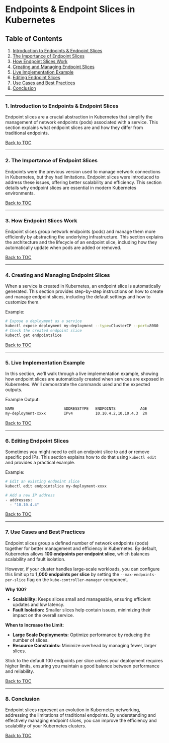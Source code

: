 # Endpoints & Endpoint Slices in Kubernetes

## Table of Contents

1. [Introduction to Endpoints & Endpoint Slices](#introduction-to-endpoints--endpoint-slices)
2. [The Importance of Endpoint Slices](#the-importance-of-endpoint-slices)
3. [How Endpoint Slices Work](#how-endpoint-slices-work)
4. [Creating and Managing Endpoint Slices](#creating-and-managing-endpoint-slices)
5. [Live Implementation Example](#live-implementation-example)
6. [Editing Endpoint Slices](#editing-endpoint-slices)
7. [Use Cases and Best Practices](#use-cases-and-best-practices)
8. [Conclusion](#conclusion)

---

### 1. Introduction to Endpoints & Endpoint Slices

Endpoint slices are a crucial abstraction in Kubernetes that simplify the management of network endpoints (pods) associated with a service. This section explains what endpoint slices are and how they differ from traditional endpoints.

[Back to TOC](#table-of-contents)

---

### 2. The Importance of Endpoint Slices

Endpoints were the previous version used to manage network connections in Kubernetes, but they had limitations. Endpoint slices were introduced to address these issues, offering better scalability and efficiency. This section details why endpoint slices are essential in modern Kubernetes environments.

[Back to TOC](#table-of-contents)

---

### 3. How Endpoint Slices Work

Endpoint slices group network endpoints (pods) and manage them more efficiently by abstracting the underlying infrastructure. This section explains the architecture and the lifecycle of an endpoint slice, including how they automatically update when pods are added or removed.

[Back to TOC](#table-of-contents)

---

### 4. Creating and Managing Endpoint Slices

When a service is created in Kubernetes, an endpoint slice is automatically generated. This section provides step-by-step instructions on how to create and manage endpoint slices, including the default settings and how to customize them.

Example:
```bash
# Expose a deployment as a service
kubectl expose deployment my-deployment --type=ClusterIP --port=8080
# Check the created endpoint slice
kubectl get endpointslice
```

[Back to TOC](#table-of-contents)

---

### 5. Live Implementation Example

In this section, we'll walk through a live implementation example, showing how endpoint slices are automatically created when services are exposed in Kubernetes. We'll demonstrate the commands used and the expected outputs.

Example Output:
```bash
NAME                      ADDRESSTYPE   ENDPOINTS           AGE
my-deployment-xxxx        IPv4          10.10.4.2,10.10.4.3  2m
```

[Back to TOC](#table-of-contents)

---

### 6. Editing Endpoint Slices

Sometimes you might need to edit an endpoint slice to add or remove specific pod IPs. This section explains how to do that using `kubectl edit` and provides a practical example.

Example:
```bash
# Edit an existing endpoint slice
kubectl edit endpointslice my-deployment-xxxx

# Add a new IP address
- addresses:
  - "10.10.4.4"
```

[Back to TOC](#table-of-contents)

---

### 7. Use Cases and Best Practices

Endpoint slices group a defined number of network endpoints (pods) together for better management and efficiency in Kubernetes. By default, Kubernetes allows **100 endpoints per endpoint slice**, which balances scalability and fault isolation.

However, if your cluster handles large-scale workloads, you can configure this limit up to **1,000 endpoints per slice** by setting the `--max-endpoints-per-slice` flag on the `kube-controller-manager` component. 

**Why 100?**
- **Scalability:** Keeps slices small and manageable, ensuring efficient updates and low latency.
- **Fault Isolation:** Smaller slices help contain issues, minimizing their impact on the overall service.

**When to Increase the Limit:**
- **Large Scale Deployments:** Optimize performance by reducing the number of slices.
- **Resource Constraints:** Minimize overhead by managing fewer, larger slices.

Stick to the default 100 endpoints per slice unless your deployment requires higher limits, ensuring you maintain a good balance between performance and reliability.

[Back to TOC](#table-of-contents)

---

### 8. Conclusion

Endpoint slices represent an evolution in Kubernetes networking, addressing the limitations of traditional endpoints. By understanding and effectively managing endpoint slices, you can improve the efficiency and scalability of your Kubernetes clusters.

[Back to TOC](#table-of-contents)

